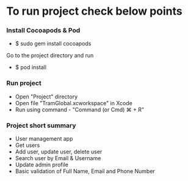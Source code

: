 # To run project check below points #


### Install Cocoapods & Pod ###

* $ sudo gem install cocoapods

Go to the project directory and run 

* $ pod install


### Run project ###

* Open "Project" directory
* Open file "TramGlobal.xcworkspace" in Xcode
* Run using command - "Command (or Cmd) ⌘ + R"


### Project short summary ###

* User management app
* Get users
* Add user, update user, delete user
* Search user by Email & Username
* Update admin profile
* Basic validation of Full Name, Email and Phone Number
